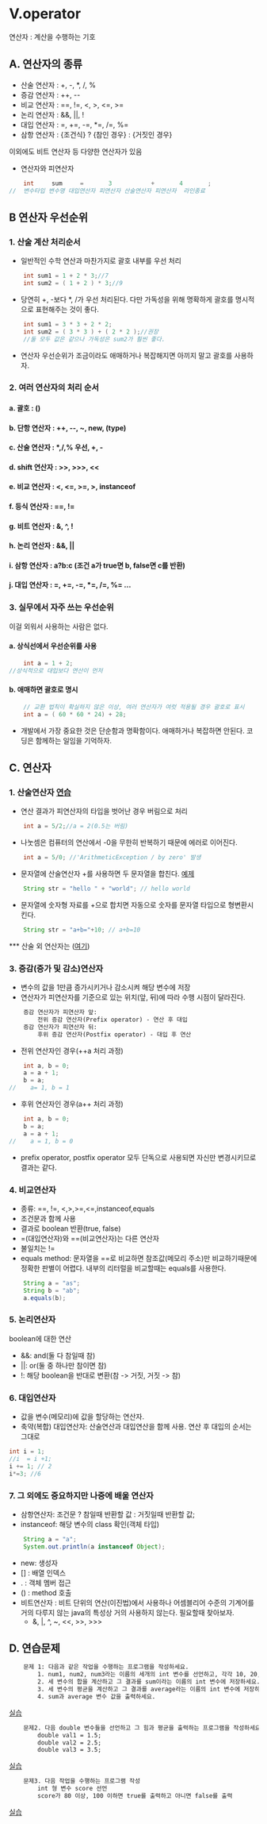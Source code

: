 # V.operator
연산자 : 계산을 수행하는 기호
## A. 연산자의 종류
- 산술 연산자 : +, -, *, /, %
- 증감 연산자 : ++, --
- 비교 연산자 : ==, !=, <, >, <=, >=
- 논리 연산자 : &&, ||, !
- 대입 연산자 : =, +=, -=, *=, /=, %=
- 삼항 연산자 : {조건식} ? {참인 경우} : {거짓인 경우}

이외에도 비트 연산자 등 다양한 연산자가 있음

- 연산자와 피연산자
```java
    int     sum     =       3           +       4       ;
//  변수타입 변수명 대입연산자 피연산자 산술연산자 피연산자  라인종료
```



## B 연산자 우선순위
### 1. 산술 계산 처리순서
- 일반적인 수학 연산과 마찬가지로 괄호 내부를 우선 처리
```java
    int sum1 = 1 + 2 * 3;//7
    int sum2 = ( 1 + 2 ) * 3;//9
```
- 당연히 +, -보다 *, /가 우선 처리된다. 다만 가독성을 위해 명확하게 괄호를 명시적으로 표현해주는 것이 좋다.
```java
    int sum1 = 3 * 3 + 2 * 2;
    int sum2 = ( 3 * 3 ) + ( 2 * 2 );//권장
    //둘 모두 값은 같으나 가독성은 sum2가 훨씬 좋다.
```
- 연산자 우선순위가 조금이라도 애매하거나 복잡해지면 아끼지 말고 괄호를 사용하자.
### 2. 여러 연산자의 처리 순서
#### a. 괄호                : ()
#### b. 단항 연산자          : ++, --, ~, new, (type)
#### c. 산술 연산자          : *,/,% 우선, +, -
#### d. shift 연산자         : >>, >>>, <<
#### e. 비교 연산자          : <, <=, >=, >, instanceof
#### f. 등식 연산자          : ==, !=
#### g. 비트 연산자          : &, ^, !
#### h. 논리 연산자          : &&, ||
#### i. 삼항 연산자          : a?b:c (조건 a가 true면 b, false면 c를 반환)
#### j. 대입 연산자          : =, +=, -=, *=, /=, %= ...

### 3. 실무에서 자주 쓰는 우선순위
이걸 외워서 사용하는 사람은 없다. 
#### a. 상식선에서 우선순위를 사용
```java
    int a = 1 + 2;
//상식적으로 대입보다 연산이 먼저
```
#### b. 애매하면 괄호로 명시
```java
    // 교환 법칙이 확실하지 않은 이상, 여러 연산자가 여럿 적용될 경우 괄호로 표시
    int a = ( 60 * 60 * 24) + 28;
```
- 개발에서 가장 중요한 것은 단순함과 명확함이다. 애매하거나 복잡하면 안된다. 코딩은 함께하는 일임을 기억하자. 

## C. 연산자
### 1. 산술연산자   [연습](../../src/chapter02_operator/Operator1.java)
- 연산 결과가 피연산자의 타입을 벗어난 경우 버림으로 처리
```java
    int a = 5/2;//a = 2(0.5는 버림)
```
- 나눗셈은 컴퓨터의 연산에서 -0을 무한히 반복하기 때문에 에러로 이어진다. 
```java
    int a = 5/0; //'ArithmeticException / by zero' 발생 
```
- 문자열에 산술연산자 +를 사용하면 두 문자열을 합친다. [예제](../../src/chapter02_operator/Operator2.java)
```java
    String str = "hello " + "world"; // hello world
```
- 문자열에 숫자형 자료를 +으로 합치면 자동으로 숫자를 문자열 타입으로 형변환시킨다. 
```java
    String str = "a+b="+10; // a+b=10
```
*** 산술 외 연산자는 ([여기](../../src/chapter02_operator/Operator3.java))
### 3. 증감(증가 및 감소)연산자
- 변수의 값을 1만큼 증가시키거나 감소시켜 해당 변수에 저장 
- 연산자가 피연산자를 기준으로 있는 위치(앞, 뒤)에 따라 수행 시점이 달라진다.
```dockerfile
    증감 연산자가 피연산자 앞: 
        전위 증감 연산자(Prefix operator) - 연산 후 대입
    증감 연산자가 피연산자 뒤: 
        후위 증감 연산자(Postfix operator) - 대입 후 연산
```
- 전위 연산자인 경우(++a 처리 과정)
```java
    int a, b = 0;
    a = a + 1; 
    b = a;
//    a= 1, b = 1
```
- 후위 연산자인 경우(a++ 처리 과정)
```java
    int a, b = 0;
    b = a;
    a = a + 1;
//    a = 1, b = 0
```
- prefix operator, postfix operator 모두 단독으로 사용되면 자신만 변경시키므로 결과는 같다. 

### 4. 비교연산자
- 종류: ==, !=, <,>,>=,<=,instanceof,equals
- 조건문과 함께 사용
- 결과로 boolean 반환(true, false)
- =(대입연산자)와 ==(비교연산자)는 다른 연산자
- 불일치는 !=
- equals method: 문자열을 ==로 비교하면 참조값(메모리 주소)만 비교하기때문에 정확한 판별이 어렵다. 내부의 리터럴을 비교할때는 equals를 사용한다. 
```java
    String a = "as";
    String b = "ab";
    a.equals(b);
```

### 5. 논리연산자
boolean에 대한 연산
- &&: and(둘 다 참일때 참)
- ||: or(둘 중 하나만 참이면 참)
- !: 해당 boolean을 반대로 변환(참 -> 거짓, 거짓 -> 참)

### 6. 대입연산자
- 값을 변수(메모리)에 값을 할당하는 연산자.
- 축약(복합) 대입연산자: 산술연산과 대입연산을 함께 사용. 연산 후 대입의 순서는 그대로
```java
int i = 1;
//i  = i +1;
i += 1; // 2
i*=3; //6
```
### 7. 그 외에도 중요하지만 나중에 배울 연산자
- 삼항연산자: 조건문 ? 참일때 반환할 값 : 거짓일때 반환할 값; 
- instanceof: 해당 변수의 class 확인(객체 타입)
```java
    String a = "a";
    System.out.println(a instanceof Object);
```
- new: 생성자
- [] : 배열 인덱스
- .  : 객체 멤버 접근
- () : method 호출
- 비트연산자 : 비트 단위의 연산(이진법)에서 사용하나 어셈블리어 수준의 기계어를 거의 다루지 않는 java의 특성상 거의 사용하지 않는다. 필요할때 찾아보자. 
  - &, |, ^, ~, <<, >>, >>>

## D. 연습문제
```dockerfile
    문제 1: 다음과 같은 작업을 수행하는 프로그램을 작성하세요.
        1. num1, num2, num3라는 이름의 세개의 int 변수를 선언하고, 각각 10, 20, 30으로 초기화하세요.
        2. 세 변수의 합을 계산하고 그 결과를 sum이라는 이름의 int 변수에 저장하세요.
        3. 세 변수의 평균을 계산하고 그 결과를 average라는 이름의 int 변수에 저장하세요. 평균 계산시 소수점 이하의 결과는 버림하세요. 
        4. sum과 average 변수 값을 출력하세요.
```
[실습](../../src/chapter02_operator/ex/Operator1Question.java)
```dockerfile
    문제2. 다음 double 변수들을 선언하고 그 힘과 평균을 출력하는 프로그램을 작성하세요. 
        double val1 = 1.5;
        double val2 = 2.5;
        double val3 = 3.5;
```
[실습](../../src/chapter02_operator/ex/Operator2Question.java)
```dockerfile
    문제3. 다음 작업을 수행하는 프로그램 작성
        int 형 변수 score 선언
        score가 80 이상, 100 이하면 true를 출력하고 아니면 false를 출력
```
[실습](../../src/chapter02_operator/ex/Operator3Question.java)